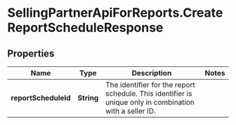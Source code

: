 # SellingPartnerApiForReports.CreateReportScheduleResponse

## Properties
Name | Type | Description | Notes
------------ | ------------- | ------------- | -------------
**reportScheduleId** | **String** | The identifier for the report schedule. This identifier is unique only in combination with a seller ID. | 


